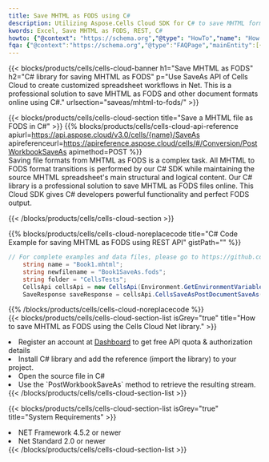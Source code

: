 ```yaml
---
title: Save MHTML as FODS using C# 
description: Utilizing Aspose.Cells Cloud SDK for C# to save MHTML format file as FODS format file. 
kwords: Excel, Save MHTML as FODS, REST, C#
howto: {"@context": "https://schema.org","@type": "HowTo","name": "How to save MHTML as FODS using the Cells Cloud Net library.","description": "How to save MHTML as FODS using the Cells Cloud Net library.","image": {"@type": "ImageObject"},"url": "/net/saveas/mhtml-to-fods/","step": [{ "@type": "HowToStep","name": "How to save MHTML as FODS using the Cells Cloud Net library. step 1", "image": {"@type": "ImageObject",},"url": "/net/saveas/mhtml-to-fods/","text": "Register an account at <a href='https://dashboard.aspose.cloud/'>Dashboard</a> to get free API quota & authorization details",},{ "@type": "HowToStep","name": "How to save MHTML as FODS using the Cells Cloud Net library. step 1", "image": {"@type": "ImageObject",},"url": "/net/saveas/mhtml-to-fods/","text": "Install C# library and add the reference (import the library) to your project.",},{ "@type": "HowToStep","name": "How to save MHTML as FODS using the Cells Cloud Net library. step 1", "image": {"@type": "ImageObject",},"url": "/net/saveas/mhtml-to-fods/","text": "Open the source file in C#",},{ "@type": "HowToStep","name": "How to save MHTML as FODS using the Cells Cloud Net library. step 1", "image": {"@type": "ImageObject",},"url": "/net/saveas/mhtml-to-fods/","text": "Use the `PostWorkbookSaveAs` method to retrieve the resulting stream.",}, ],"supply": {"@type": "HowToSupply","name": "document"},"tool": [{"@type": "HowToTool","name": "Visual Studio, Visual Studio Code, Rider"},{"@type": "HowToTool","name": "Aspose Cells"}],"totalTime": "PT6M"}
fqa: {"@context":"https://schema.org","@type":"FAQPage","mainEntity":[{"@type":"Question","name":"Why save file as other formats file in C# using REST API?","acceptedAnswer":{"@type":"Answer","text":"Documents are encoded in many ways, and some files may be incompatible with the software you use. To open and read such files, just save them as appropriate file formats.<br/><ol><li>Install .NET SDK and add the reference (import the library) to your project.</li><li>Open the source file in C# using REST API.</li><li>Call the PostWorkbookSaveAsRequest() method, passing an output filename with required extension.</li><li>Get the result of save as a separate file.</li></ol>"}},{"@type":"Question","name":"What file formats can I save as with your C# library?","acceptedAnswer":{"@type":"Answer","text":"We support a variety of file formats for conversion using .NET library, including XLSX, Excel, xls , PDF, CSV, HTML, Markdown, XML, PNG, JPG, TIFF, Json, TXT and many more."}},{"@type":"Question","name":"What is the maximum allowed file size for conversion using this .NET library?","acceptedAnswer":{"@type":"Answer","text":"There are no file size limits for format conversions using .NET library."}}]}
---
```



{{< blocks/products/cells/cells-cloud-banner h1="Save MHTML as FODS" h2="C# library for saving MHTML as FODS" p="Use SaveAs API of Cells Cloud to create customized spreadsheet workflows in Net. This is a professional solution to save MHTML as FODS and other document formats online using C#." urlsection="saveas/mhtml-to-fods/" >}}

{{< blocks/products/cells/cells-cloud-section  title="Save a MHTML file as FODS in C#" >}}
{{% blocks/products/cells/cells-cloud-api-reference  apiurl=https://api.aspose.cloud/v3.0/cells/{name}/SaveAs  apireferenceurl=https://apireference.aspose.cloud/cells/#/Conversion/PostWorkbookSaveAs  apimethod=POST %}}
<br/>
Saving file formats from MHTML as FODS is a complex task. All MHTML to FODS format transitions is performed by our C# SDK while maintaining the source MHTML spreadsheet's main structural and logical content. Our C# library is a professional solution to save MHTML as FODS files online. This Cloud SDK gives C# developers powerful functionality and perfect FODS output.

{{< /blocks/products/cells/cells-cloud-section >}}

{{% blocks/products/cells/cells-cloud-noreplacecode title="C# Code Example for saving MHTML as FODS using REST API" gistPath="" %}}
  
```cs
// For complete examples and data files, please go to https://github.com/aspose-cells-cloud/aspose-cells-cloud-dotnet/
    string name = "Book1.mhtml";
    string newfilename = "Book1SaveAs.fods";
    string folder = "CellsTests";
    CellsApi cellsApi = new CellsApi(Environment.GetEnvironmentVariable("ProductClientId"), Environment.GetEnvironmentVariable("ProductClientSecret"));
    SaveResponse saveResponse = cellsApi.CellsSaveAsPostDocumentSaveAs(name, null, newfilename, null,null,folder);
```
  
{{% /blocks/products/cells/cells-cloud-noreplacecode  %}}
<br/>
{{< blocks/products/cells/cells-cloud-section-list isGrey="true"  title="How to save MHTML as FODS using the Cells Cloud Net library." >}}
<li>Register an account at <a href="https://dashboard.aspose.cloud/">Dashboard</a> to get free API quota & authorization details</li>
<li>Install C# library and add the reference (import the library) to your project.</li>
<li>Open the source file in C#</li>
<li>Use the `PostWorkbookSaveAs` method to retrieve the resulting stream.</li>
{{< /blocks/products/cells/cells-cloud-section-list >}}

{{< blocks/products/cells/cells-cloud-section-list isGrey="true"  title="System Requirements" >}}
<li>NET Framework 4.5.2 or newer</li>
<li>Net Standard 2.0 or newer</li>
{{< /blocks/products/cells/cells-cloud-section-list >}}
